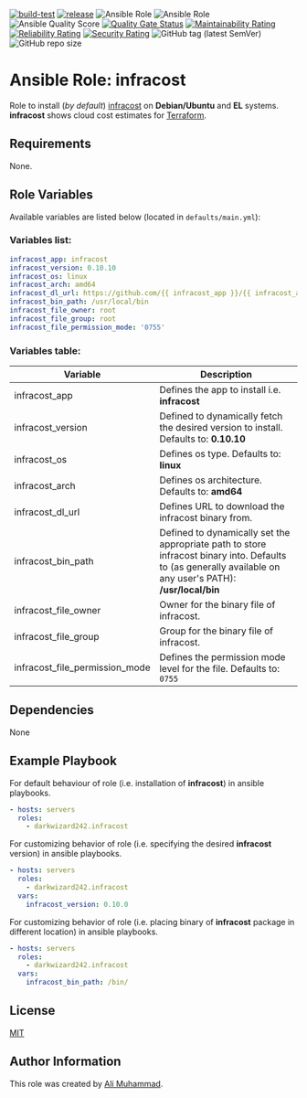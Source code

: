 [![build-test](https://github.com/darkwizard242/ansible-role-infracost/workflows/build-and-test/badge.svg?branch=master)](https://github.com/darkwizard242/ansible-role-infracost/actions?query=workflow%3Abuild-and-test) [![release](https://github.com/darkwizard242/ansible-role-infracost/workflows/release/badge.svg)](https://github.com/darkwizard242/ansible-role-infracost/actions?query=workflow%3Arelease) ![Ansible Role](https://img.shields.io/ansible/role/59436?color=dark%20green%20) ![Ansible Role](https://img.shields.io/ansible/role/d/59436?label=role%20downloads) ![Ansible Quality Score](https://img.shields.io/ansible/quality/59436?label=ansible%20quality%20score) [![Quality Gate Status](https://sonarcloud.io/api/project_badges/measure?project=ansible-role-infracost&metric=alert_status)](https://sonarcloud.io/dashboard?id=ansible-role-infracost) [![Maintainability Rating](https://sonarcloud.io/api/project_badges/measure?project=ansible-role-infracost&metric=sqale_rating)](https://sonarcloud.io/dashboard?id=ansible-role-infracost) [![Reliability Rating](https://sonarcloud.io/api/project_badges/measure?project=ansible-role-infracost&metric=reliability_rating)](https://sonarcloud.io/dashboard?id=ansible-role-infracost) [![Security Rating](https://sonarcloud.io/api/project_badges/measure?project=ansible-role-infracost&metric=security_rating)](https://sonarcloud.io/dashboard?id=ansible-role-infracost) ![GitHub tag (latest SemVer)](https://img.shields.io/github/tag/darkwizard242/ansible-role-infracost?label=release) ![GitHub repo size](https://img.shields.io/github/repo-size/darkwizard242/ansible-role-infracost?color=orange&style=flat-square)

# Ansible Role: infracost

Role to install (_by default_) [infracost](https://www.infracost.io) on **Debian/Ubuntu** and **EL** systems. **infracost** shows cloud cost estimates for [Terraform](https://www.terraform.io/).

## Requirements

None.

## Role Variables

Available variables are listed below (located in `defaults/main.yml`):

### Variables list:

```yaml
infracost_app: infracost
infracost_version: 0.10.10
infracost_os: linux
infracost_arch: amd64
infracost_dl_url: https://github.com/{{ infracost_app }}/{{ infracost_app }}/releases/download/v{{ infracost_version }}/{{ infracost_app }}-{{ infracost_os }}-{{ infracost_arch }}.tar.gz
infracost_bin_path: /usr/local/bin
infracost_file_owner: root
infracost_file_group: root
infracost_file_permission_mode: '0755'
```

### Variables table:

Variable                       | Description
------------------------------ | -----------------------------------------------------------------------------------------------------------------------------------------------------------
infracost_app                  | Defines the app to install i.e. **infracost**
infracost_version              | Defined to dynamically fetch the desired version to install. Defaults to: **0.10.10**
infracost_os                   | Defines os type. Defaults to: **linux**
infracost_arch                 | Defines os architecture. Defaults to: **amd64**
infracost_dl_url               | Defines URL to download the infracost binary from.
infracost_bin_path             | Defined to dynamically set the appropriate path to store infracost binary into. Defaults to (as generally available on any user's PATH): **/usr/local/bin**
infracost_file_owner           | Owner for the binary file of infracost.
infracost_file_group           | Group for the binary file of infracost.
infracost_file_permission_mode | Defines the permission mode level for the file. Defaults to: `0755`

## Dependencies

None

## Example Playbook

For default behaviour of role (i.e. installation of **infracost**) in ansible playbooks.

```yaml
- hosts: servers
  roles:
    - darkwizard242.infracost
```

For customizing behavior of role (i.e. specifying the desired **infracost** version) in ansible playbooks.

```yaml
- hosts: servers
  roles:
    - darkwizard242.infracost
  vars:
    infracost_version: 0.10.0
```

For customizing behavior of role (i.e. placing binary of **infracost** package in different location) in ansible playbooks.

```yaml
- hosts: servers
  roles:
    - darkwizard242.infracost
  vars:
    infracost_bin_path: /bin/
```

## License

[MIT](https://github.com/darkwizard242/ansible-role-infracost/blob/master/LICENSE)

## Author Information

This role was created by [Ali Muhammad](https://www.alimuhammad.dev/).

